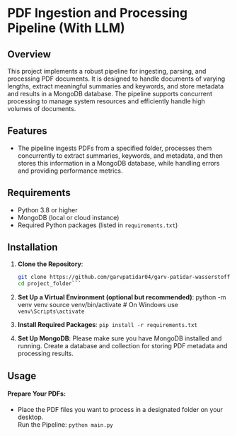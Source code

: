 # PDF Ingestion and Processing Pipeline (With LLM)

## Overview

This project implements a robust pipeline for ingesting, parsing, and processing PDF documents. It is designed to handle documents of varying lengths, extract meaningful summaries and keywords, and store metadata and results in a MongoDB database. The pipeline supports concurrent processing to manage system resources and efficiently handle high volumes of documents.

## Features

- The pipeline ingests PDFs from a specified folder, processes them concurrently to extract summaries, keywords, and metadata, and then stores this information in a MongoDB database, while handling errors and providing performance metrics.

## Requirements

- Python 3.8 or higher
- MongoDB (local or cloud instance)
- Required Python packages (listed in `requirements.txt`)

## Installation

1. **Clone the Repository**:
   ```bash
   git clone https://github.com/garvpatidar04/garv-patidar-wasserstoff-AiInternTask.git
   cd project_folder```

2. **Set Up a Virtual Environment (optional but recommended)**:
  python -m venv venv
  source venv/bin/activate  # On Windows use `venv\Scripts\activate`

3. **Install Required Packages**:
  ```pip install -r requirements.txt```
4. **Set Up MongoDB**:
   Please make sure you have MongoDB installed and running.
    Create a database and collection for storing PDF metadata and processing results.

## Usage
#### Prepare Your PDFs:

* Place the PDF files you want to process in a designated folder on your desktop.                                                  
      Run the Pipeline: `python main.py` 
    
     
